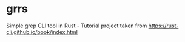 # grrs

Simple grep CLI tool in Rust - Tutorial project taken from <https://rust-cli.github.io/book/index.html>

